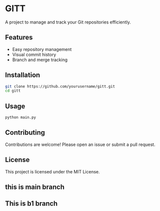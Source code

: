 # GITT

A project to manage and track your Git repositories efficiently.

## Features

- Easy repository management
- Visual commit history
- Branch and merge tracking

## Installation

```bash
git clone https://github.com/yourusername/gitt.git
cd gitt
```

## Usage

```bash
python main.py
```

## Contributing

Contributions are welcome! Please open an issue or submit a pull request.

## License

This project is licensed under the MIT License.


## this is main branch

## This is b1 branch


